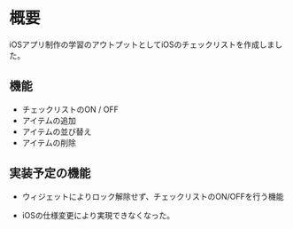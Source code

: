 # 概要
iOSアプリ制作の学習のアウトプットとしてiOSのチェックリストを作成しました。

## 機能
- チェックリストのON / OFF
- アイテムの追加
- アイテムの並び替え
- アイテムの削除

## 実装予定の機能
- ウィジェットによりロック解除せず、チェックリストのON/OFFを行う機能
 * iOSの仕様変更により実現できなくなった。
